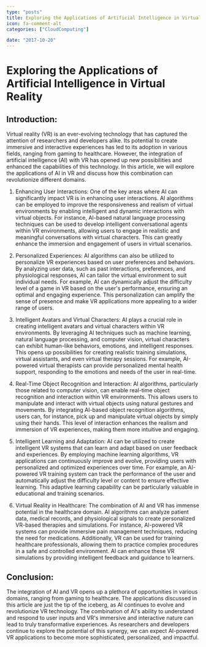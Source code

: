 ```yaml
---
type: "posts"
title: Exploring the Applications of Artificial Intelligence in Virtual Reality
icon: fa-comment-alt
categories: ["CloudComputing"]

date: "2017-10-20"
---
```




# Exploring the Applications of Artificial Intelligence in Virtual Reality

## Introduction:
Virtual reality (VR) is an ever-evolving technology that has captured the attention of researchers and developers alike. Its potential to create immersive and interactive experiences has led to its adoption in various fields, ranging from gaming to healthcare. However, the integration of artificial intelligence (AI) with VR has opened up new possibilities and enhanced the capabilities of this technology. In this article, we will explore the applications of AI in VR and discuss how this combination can revolutionize different domains.

1. Enhancing User Interactions:
One of the key areas where AI can significantly impact VR is in enhancing user interactions. AI algorithms can be employed to improve the responsiveness and realism of virtual environments by enabling intelligent and dynamic interactions with virtual objects. For instance, AI-based natural language processing techniques can be used to develop intelligent conversational agents within VR environments, allowing users to engage in realistic and meaningful conversations with virtual characters. This can greatly enhance the immersion and engagement of users in virtual scenarios.

2. Personalized Experiences:
AI algorithms can also be utilized to personalize VR experiences based on user preferences and behaviors. By analyzing user data, such as past interactions, preferences, and physiological responses, AI can tailor the virtual environment to suit individual needs. For example, AI can dynamically adjust the difficulty level of a game in VR based on the user's performance, ensuring an optimal and engaging experience. This personalization can amplify the sense of presence and make VR applications more appealing to a wider range of users.

3. Intelligent Avatars and Virtual Characters:
AI plays a crucial role in creating intelligent avatars and virtual characters within VR environments. By leveraging AI techniques such as machine learning, natural language processing, and computer vision, virtual characters can exhibit human-like behaviors, emotions, and intelligent responses. This opens up possibilities for creating realistic training simulations, virtual assistants, and even virtual therapy sessions. For example, AI-powered virtual therapists can provide personalized mental health support, responding to the emotions and needs of the user in real-time.

4. Real-Time Object Recognition and Interaction:
AI algorithms, particularly those related to computer vision, can enable real-time object recognition and interaction within VR environments. This allows users to manipulate and interact with virtual objects using natural gestures and movements. By integrating AI-based object recognition algorithms, users can, for instance, pick up and manipulate virtual objects by simply using their hands. This level of interaction enhances the realism and immersion of VR experiences, making them more intuitive and engaging.

5. Intelligent Learning and Adaptation:
AI can be utilized to create intelligent VR systems that can learn and adapt based on user feedback and experiences. By employing machine learning algorithms, VR applications can continuously improve and evolve, providing users with personalized and optimized experiences over time. For example, an AI-powered VR training system can track the performance of the user and automatically adjust the difficulty level or content to ensure effective learning. This adaptive learning capability can be particularly valuable in educational and training scenarios.

6. Virtual Reality in Healthcare:
The combination of AI and VR has immense potential in the healthcare domain. AI algorithms can analyze patient data, medical records, and physiological signals to create personalized VR-based therapies and simulations. For instance, AI-powered VR systems can provide immersive pain management techniques, reducing the need for medications. Additionally, VR can be used for training healthcare professionals, allowing them to practice complex procedures in a safe and controlled environment. AI can enhance these VR simulations by providing intelligent feedback and guidance to learners.

## Conclusion:
The integration of AI and VR opens up a plethora of opportunities in various domains, ranging from gaming to healthcare. The applications discussed in this article are just the tip of the iceberg, as AI continues to evolve and revolutionize VR technology. The combination of AI's ability to understand and respond to user inputs and VR's immersive and interactive nature can lead to truly transformative experiences. As researchers and developers continue to explore the potential of this synergy, we can expect AI-powered VR applications to become more sophisticated, personalized, and impactful.